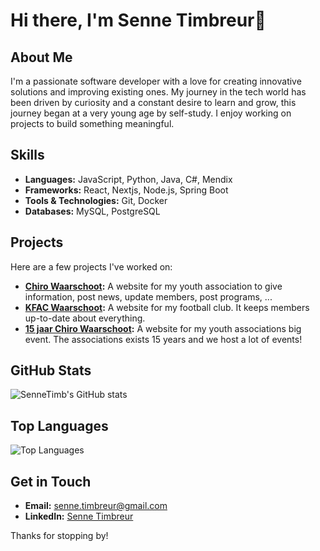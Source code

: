 # Hi there, I'm Senne Timbreur👋

## About Me

I'm a passionate software developer with a love for creating innovative solutions and improving existing ones. My journey in the tech world has been driven by curiosity and a constant desire to learn and grow, this journey began at a very young age by self-study. I enjoy working on projects to build something meaningful.

## Skills

- **Languages:** JavaScript, Python, Java, C#, Mendix
- **Frameworks:** React, Nextjs, Node.js, Spring Boot
- **Tools & Technologies:** Git, Docker
- **Databases:** MySQL, PostgreSQL

## Projects

Here are a few projects I've worked on:

- **[Chiro Waarschoot](https://www.chirowaarschoot.be/):** A website for my youth association to give information, post news, update members, post programs, ...
- **[KFAC Waarschoot](https://www.kfacwaarschoot.be/):** A website for my football club. It keeps members up-to-date about everything.
- **[15 jaar Chiro Waarschoot](https://15jaarchiro.be/):** A website for my youth associations big event. The associations exists 15 years and we host a lot of events!

## GitHub Stats

![SenneTimb's GitHub stats](https://github-readme-stats.vercel.app/api?username=SenneTimb&show_icons=true&theme=radical)

## Top Languages

![Top Languages](https://github-readme-stats.vercel.app/api/top-langs/?username=SenneTimb&layout=compact&theme=radical)

## Get in Touch

- **Email:** [senne.timbreur@gmail.com](mailto:senne.timbreur@gmail.com)
- **LinkedIn:** [Senne Timbreur](https://www.linkedin.com/in/alexander-callebaut/)

Thanks for stopping by!
